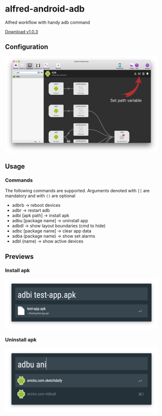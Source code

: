 # alfred-android-adb
Alfred workflow with handy adb command

[Download v1.0.3](https://github.com/nassendelft/alfred-android-adb/releases/download/1.0.3/Android.adb.alfredworkflow)

## Configuration
![Configuration](https://raw.githubusercontent.com/nassendelft/alfred-android-adb/master/configure.png "configuration")

## Usage

### Commands

The following commands are supported. Arguments denoted with `[]` are mandatory and with `()` are optional

- adbrb -> reboot devices
- adbr -> restart adb
- adbi [apk path] -> install apk
- adbu [package name] -> uninstall app
- adbdl -> show layout boundaries (cmd to hide)
- adbc [package name] -> clear app data
- adba (package name) -> show set alarms
- adbl (name) -> show active devices

## Previews

### Install apk
![Install apk](https://raw.githubusercontent.com/nassendelft/alfred-android-adb/master/usage_install.png "Install apk")

### Uninstall apk
![Uninstall apk](https://raw.githubusercontent.com/nassendelft/alfred-android-adb/master/usage_uninstall.png "Uninstall apk")
